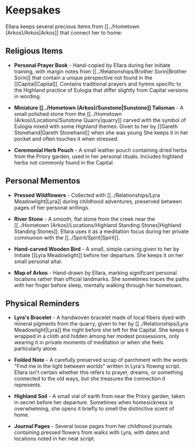 # Keepsakes

Ellara keeps several precious items from [[../Hometown (Arkos)/Arkos|Arkos]] that connect her to home:

## Religious Items

- **Personal Prayer Book** - Hand-copied by Ellara during her initiate training, with margin notes from [[../Relationships/Brother Sorin|Brother Sorin]] that contain a unique perspective not found in the [[Capital|Capital]]. Contains traditional prayers and hymns specific to the Highland practice of Eulogia that differ slightly from Capital versions in wording.

- **Miniature [[../Hometown (Arkos)/Sunstone|Sunstone]] Talisman** - A small polished stone from the [[../Hometown (Arkos)/Locations/Sunstone Quarry|quarry]] carved with the symbol of Eulogia mixed with some Highland themes. Given to her by [[Gareth Stonehand|Gareth Stonehand]] when she was young She keeps it in her pocket and often touches it when stressed.

- **Ceremonial Herb Pouch** - A small leather pouch containing dried herbs from the Priory garden, used in her personal rituals. Includes highland herbs not commonly found in the Capital.

## Personal Mementos

- **Pressed Wildflowers** - Collected with [[../Relationships/Lyra Meadowlight|Lyra]] during childhood adventures, preserved between pages of her personal writings.

- **River Stone** - A smooth, flat stone from the creek near the [[../Hometown (Arkos)/Locations/Highland Standing Stones|Highland Standing Stones]]. Ellara uses it as a meditation focus during her private communion with the [[../Spirit/Spirit|Spirit]].

- **Hand-carved Wooden Bird** - A small, simple carving given to her by Initiate [[Lyra Meadowlight]] before her departure. She keeps it on her small personal altar.

- **Map of Arkos** - Hand-drawn by Ellara, marking significant personal locations rather than official landmarks. She sometimes traces the paths with her finger before sleep, mentally walking through her hometown.

## Physical Reminders

- **Lyra's Bracelet** - A handwoven bracelet made of local fibers dyed with mineral pigments from the quarry, given to her by [[../Relationships/Lyra Meadowlight|Lyra]] the night before she left for the Capital. She keeps it wrapped in a cloth and hidden among her modest possessions, only wearing it in private moments of meditation or when she feels particularly alone.

- **Folded Note** - A carefully preserved scrap of parchment with the words "Find me in the light between worlds" written in Lyra's flowing script. Ellara isn't certain whether this refers to prayer, dreams, or something connected to the old ways, but she treasures the connection it represents.

- **Highland Soil** - A small vial of earth from near the Priory garden, taken in secret before her departure. Sometimes when homesickness is overwhelming, she opens it briefly to smell the distinctive scent of home.

- **Journal Pages** - Several loose pages from her childhood journals containing pressed flowers from walks with Lyra, with dates and locations noted in her neat script.